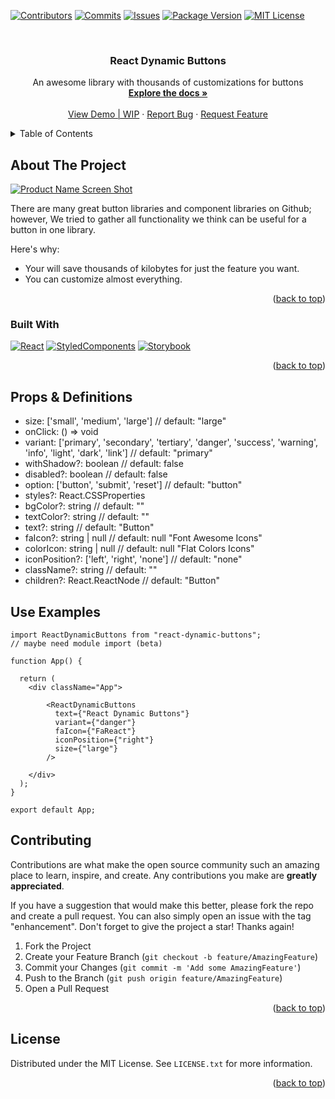 <a name="readme-top"></a>

<!-- PROJECT SHIELDS -->
<!--
*** I'm using markdown "reference style" links for readability.
*** Reference links are enclosed in brackets [ ] instead of parentheses ( ).
*** See the bottom of this document for the declaration of the reference variables
*** for contributors-url, forks-url, etc. This is an optional, concise syntax you may use.
*** https://www.markdownguide.org/basic-syntax/#reference-style-links
-->

[![Contributors][contributors-shield]][contributors-url]
[![Commits][commits-shield]][commits-url]
[![Issues][issues-shield]][issues-url]
[![Package Version][version-shield]][version-url]
[![MIT License][license-shield]][license-url]

<!-- PROJECT LOGO -->
<br />
<div align="center">

  <h3 align="center">React Dynamic Buttons</h3>

  <p align="center">
    An awesome library with thousands of customizations for buttons 
    <br />
    <a href="https://github.com/nachorsanz/react-dynamic-buttons"><strong>Explore the docs »</strong></a>
    <br />
    <br />
    <a href="https://react-dynamic-buttons-nachorsanz.vercel.app/">View Demo | WIP</a>
    ·
    <a href="https://github.com/nachorsanz/react-dynamic-buttons/issues">Report Bug</a>
    ·
    <a href="https://github.com/nachorsanz/react-dynamic-buttons/issues">Request Feature</a>
  </p>
</div>

<!-- TABLE OF CONTENTS -->
<details>
  <summary>Table of Contents</summary>
  <ol>
    <li>
      <a href="#about-the-project">About The Project</a>
      <ul>
        <li><a href="#built-with">Built With</a></li>
      </ul>
    </li>
    <!--<li>
      <a href="#getting-started">Getting Started</a>
      <ul>
        <li><a href="#prerequisites">Prerequisites</a></li>
        <li><a href="#installation">Installation</a></li>
      </ul>
    </li>
    <li><a href="#usage">Usage</a></li>
    <li><a href="#roadmap">Roadmap</a></li>-->
    <li><a href="#contributing">Contributing</a></li>
    <li><a href="#license">License</a></li>
    <!--<li><a href="#contact">Contact</a></li>
    <li><a href="#acknowledgments">Acknowledgments</a></li>-->
  </ol>
</details>

<!-- ABOUT THE PROJECT -->

## About The Project

[![Product Name Screen Shot][product-screenshot]](https://example.com)

There are many great button libraries and component libraries on Github; however, We tried to gather all functionality we think can be useful for a button in one library.

Here's why:

-   Your will save thousands of kilobytes for just the feature you want.
-   You can customize almost everything.

<p align="right">(<a href="#readme-top">back to top</a>)</p>

### Built With

[![React][react.js]][react-url]
[![StyledComponents][styledcomponents]][styledcomponents-url]
[![Storybook][storybook]][storybook-url]

<p align="right">(<a href="#readme-top">back to top</a>)</p>

<!-- PROPS & DEFINITIONS-->

## Props & Definitions

-   size: ['small', 'medium', 'large'] // default: "large"
-   onClick: () => void
-   variant: ['primary', 'secondary', 'tertiary', 'danger', 'success', 'warning', 'info', 'light', 'dark', 'link'] // default: "primary"
-   withShadow?: boolean // default: false
-   disabled?: boolean // default: false
-   option: ['button', 'submit', 'reset'] // default: "button"
-   styles?: React.CSSProperties
-   bgColor?: string // default: ""
-   textColor?: string // default: ""
-   text?: string // default: "Button"
-   faIcon?: string | null // default: null "Font Awesome Icons"
-   colorIcon: string | null // default: null "Flat Colors Icons"
-   iconPosition?: ['left', 'right', 'none'] // default: "none"
-   className?: string // default: ""
-   children?: React.ReactNode // default: "Button"

<!-- USE EXAMPLES-->

## Use Examples

```
import ReactDynamicButtons from "react-dynamic-buttons";
// maybe need module import (beta)

function App() {

  return (
    <div className="App">

        <ReactDynamicButtons
          text={"React Dynamic Buttons"}
          variant={"danger"}
          faIcon={"FaReact"}
          iconPosition={"right"}
          size={"large"}
        />

    </div>
  );
}

export default App;
```

<!-- CONTRIBUTING -->

## Contributing

Contributions are what make the open source community such an amazing place to learn, inspire, and create. Any contributions you make are **greatly appreciated**.

If you have a suggestion that would make this better, please fork the repo and create a pull request. You can also simply open an issue with the tag "enhancement".
Don't forget to give the project a star! Thanks again!

1. Fork the Project
2. Create your Feature Branch (`git checkout -b feature/AmazingFeature`)
3. Commit your Changes (`git commit -m 'Add some AmazingFeature'`)
4. Push to the Branch (`git push origin feature/AmazingFeature`)
5. Open a Pull Request

<p align="right">(<a href="#readme-top">back to top</a>)</p>

<!-- LICENSE -->

## License

Distributed under the MIT License. See `LICENSE.txt` for more information.

<p align="right">(<a href="#readme-top">back to top</a>)</p>

<!-- MARKDOWN LINKS & IMAGES -->
<!-- https://www.markdownguide.org/basic-syntax/#reference-style-links -->

[contributors-shield]: https://img.shields.io/github/contributors/nachorsanz/react-dynamic-buttons?style=for-the-badge
[contributors-url]: https://github.com/nachorsanz/react-dynamic-buttons/graphs/contributors
[commits-shield]: https://img.shields.io/github/commit-activity/m/nachorsanz/react-dynamic-buttons?style=for-the-badge
[commits-url]: https://github.com/bshgroup/product-app/commits/main
[issues-shield]: https://img.shields.io/github/issues/nachorsanz/react-dynamic-buttons?style=for-the-badge
[issues-url]: https://github.com/nachorsanz/react-dynamic-buttons/issues
[license-shield]: https://img.shields.io/github/license/nachorsanz/react-dynamic-buttons?style=for-the-badge
[license-url]: https://github.com/nachorsanz/react-dynamic-buttons/blob/main/LICENSE.txt
[version-shield]: https://img.shields.io/github/package-json/v/nachorsanz/react-dynamic-buttons?style=for-the-badge
[version-url]: https://github.com/nachorsanz/react-dynamic-buttons/blob/main/package.json
[product-screenshot]: images/screenshot.png
[storybook]: https://img.shields.io/badge/Storybook-20232A?style=for-the-badge&logo=storybook&logoColor=FF4785
[storybook-url]: https://storybook.js.org/
[styledcomponents]: https://img.shields.io/badge/StyledComponents-20232A?style=for-the-badge&logo=styled-components&logoColor=DB7093
[styledcomponents-url]: https://styled-components.com/
[react.js]: https://img.shields.io/badge/React-20232A?style=for-the-badge&logo=react&logoColor=61DAFB
[react-url]: https://reactjs.org/
[vue.js]: https://img.shields.io/badge/Vue.js-35495E?style=for-the-badge&logo=vuedotjs&logoColor=4FC08D
[vue-url]: https://vuejs.org/
[angular.io]: https://img.shields.io/badge/Angular-DD0031?style=for-the-badge&logo=angular&logoColor=white
[angular-url]: https://angular.io/
[svelte.dev]: https://img.shields.io/badge/Svelte-4A4A55?style=for-the-badge&logo=svelte&logoColor=FF3E00
[svelte-url]: https://svelte.dev/
[laravel.com]: https://img.shields.io/badge/Laravel-FF2D20?style=for-the-badge&logo=laravel&logoColor=white
[laravel-url]: https://laravel.com
[bootstrap.com]: https://img.shields.io/badge/Bootstrap-563D7C?style=for-the-badge&logo=bootstrap&logoColor=white
[bootstrap-url]: https://getbootstrap.com
[jquery.com]: https://img.shields.io/badge/jQuery-0769AD?style=for-the-badge&logo=jquery&logoColor=white
[jquery-url]: https://jquery.com
